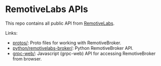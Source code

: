# RemotiveLabs APIs

This repo contains all public API from [RemotiveLabs](https://remotivelabs.com/).

Links:

- [protos/](protos/): Proto files for working with RemotiveBroker.
- [python/remotivelabs-broker/](python/remotivelabs-broker/): Python RemotiveBroker API.
- [grpc-web/](grpc-web/): Javascript (grpc-web) API for accessing RemotiveBroker from browser.

